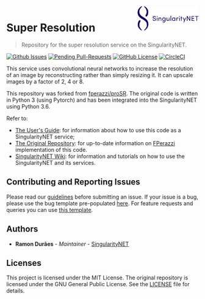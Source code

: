 [issue-template]: ../../issues/new?template=BUG_REPORT.md
[feature-template]: ../../issues/new?template=FEATURE_REQUEST.md

<a href="https://singularitynet.io/">
<img align="right" src="./docs/assets/logo/singularityNETblue.png" alt="drawing" width="160"/>
</a>

# Super Resolution

> Repository for the super resolution service on the SingularityNET.

[![Github Issues](https://img.shields.io/github/issues-raw/singnet/super-resolution-service.svg?style=popover)](https://github.com/singnet/super-resolution-service/issues)
[![Pending Pull-Requests](https://img.shields.io/github/issues-pr-raw/singnet/super-resolution-service.svg?style=popover)](https://github.com/singnet/super-resolution-service/pulls)
[![GitHub License](	https://img.shields.io/github/license/singnet/dnn-model-services.svg?style=popover)](https://github.com/singnet/super-resolution-service/blob/master/LICENSE)
[![CircleCI](https://circleci.com/gh/singnet/super-resolution-service.svg?style=svg)](https://circleci.com/gh/singnet/super-resolution-service)

This service uses convolutional neural networks to increase the resolution of an image by reconstructing rather than simply resizing it. It can upscale images by a factor of 2, 4 or 8.

This repository was forked from [fperazzi/proSR](https://github.com/fperazzi/proSR). The original code is written in Python 3 (using Pytorch) and has been integrated into the SingularityNET using Python 3.6.

Refer to:
- [The User's Guide](https://singnet.github.io/super-resolution-service/): for information about how to use this code as a SingularityNET service;
- [The Original Repository](https://github.com/fperazzi/proSR): for up-to-date information on [FPerazzi](https://github.com/fperazzi) implementation of this code.
- [SingularityNET Wiki](https://github.com/singnet/wiki): for information and tutorials on how to use the SingularityNET and its services.

## Contributing and Reporting Issues

Please read our [guidelines](https://github.com/singnet/wiki/blob/master/guidelines/CONTRIBUTING.md#submitting-an-issue) before submitting an issue. If your issue is a bug, please use the bug template pre-populated [here][issue-template]. For feature requests and queries you can use [this template][feature-template].

## Authors

* **Ramon Durães** - *Maintainer* - [SingularityNET](https://www.singularitynet.io)

## Licenses

This project is licensed under the MIT License. The original repository is licensed under the GNU General Public License. See the [LICENSE](LICENSE) file for details. 